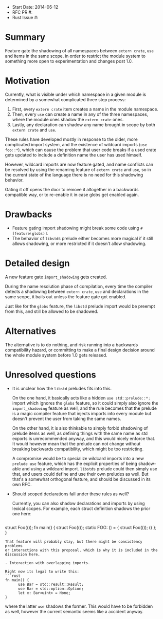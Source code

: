 - Start Date: 2014-06-12
- RFC PR #:
- Rust Issue #:

# Summary

Feature gate the shadowing of all namespaces between `extern crate`, `use` and items in the
same scope, in order to restrict the module system to something more open to experimentation
and changes post 1.0.

# Motivation

Currently, what is visible under which namespace in a given module is determined by a
somewhat complicated three step process:

1. First, every `extern crate` item creates a name in the module namespace.
2. Then, every `use` can create a name in any of the three namespaces,
   where the module ones shadow the `extern crate` ones.
3. Lastly, any declaration can shadow any name brought in scope by both `extern crate` and `use`.

These rules have developed mostly in response to the older, more complicated import system, and
the existence of wildcard imports (`use foo::*`), which can cause the problem that user code breaks
if a used crate gets updated to include a definition name the user has used himself.

However, wildcard imports are now feature gated, and name conflicts can be resolved by using the
renaming feature of `extern crate` and `use`, so in the current state of the language there is no
need for this shadowing behavior.

Gating it off opens the door to remove it altogether in a backwards compatible way, or to
re-enable it in case globs get enabled again.

# Drawbacks

- Feature gating import shadowing might break some code using `#[feature(globs)]`.
- The behavior of `libstd`s prelude either becomes more magical if it still allows shadowing,
  or more restricted if it doesn't allow shadowing.

# Detailed design

A new feature gate `import_shadowing` gets created.

During the name resolution phase of compilation, every time the compiler detects a shadowing
between `extern crate`, `use` and declarations in the same scope,
it bails out unless the feature gate got enabled.

Just like for the `globs` feature, the `libstd` prelude import would be preempt from this,
and still be allowed to be shadowed.

# Alternatives

The alternative is to do nothing, and risk running into a backwards compatibility hazard,
or committing to make a final design decision around the whole module system before 1.0 gets
released.

# Unresolved questions

- It is unclear how the `libstd` preludes fits into this.

  On the one hand, it basically acts like a hidden `use std::prelude::*;` import
  which ignores the `globs` feature, so it could simply also ignore the
  `import_shadowing` feature as well, and the rule becomes that the prelude is a magic
  compiler feature that injects imports into every module but doesn't prevent the user
  from taking the same names.

  On the other hand, it is also thinkable to simply forbid shadowing of prelude items as well,
  as defining things with the same name as std exports is unrecommended anyway, and this would
  nicely enforce that. It would however mean that the prelude can not change without breaking
  backwards compatibility, which might be too restricting.

  A compromise would be to specialize wildcard imports into a new `prelude use` feature, which
  has the explicit properties of being shadow-able and using a wildcard import. `libstd`s prelude
  could then simply use that, and users could define and use their own preludes as well.
  But that's a somewhat orthogonal feature, and should be discussed in its own RFC.

- Should scoped declarations fall under these rules as well?

  Currently, you can also shadow declarations and imports by using lexical scopes. For example,
  each struct definition shadows the prior one here:
  ```rust
struct Foo(());
fn main() {
        struct Foo(());
        static FOO: () = {
            struct Foo(());
            ()
        };
}
  ```
  That feature will probably stay, but there might be consistency problems
  or interactions with this proposal, which is why it is included in the discussion here.

- Interaction with overlapping imports.

  Right now its legal to write this:
  ```rust
fn main() {
        use Bar = std::result::Result;
        use Bar = std::option::Option;
        let x: Bar<uint> = None;
}
  ```
  where the latter `use` shadows the former. This would have to be forbidden as well,
  however the current semantic seems like a accident anyway.
